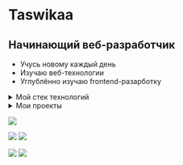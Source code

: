 # Taswikaa
## Начинающий веб-разработчик

- Учусь новому каждый день
- Изучаю веб-технологии
- Углублённо изучаю frontend-разарботку

<details> 
  <summary>Мой стек технологий</summary>
  
  ![HTML5](https://img.shields.io/badge/html5-%23E34F26.svg?style=for-the-badge&logo=html5&logoColor=white)
  ![CSS3](https://img.shields.io/badge/css3-%231572B6.svg?style=for-the-badge&logo=css3&logoColor=white)
  ![TypeScript](https://img.shields.io/badge/typescript-%23007ACC.svg?style=for-the-badge&logo=typescript&logoColor=white)
  ![JavaScript](https://img.shields.io/badge/javascript-%23323330.svg?style=for-the-badge&logo=javascript&logoColor=%23F7DF1E)
  <br />
  ![React](https://img.shields.io/badge/react-%2320232a.svg?style=for-the-badge&logo=react&logoColor=%2361DAFB)
  <br />
  ![Redux](https://img.shields.io/badge/redux-%23593d88.svg?style=for-the-badge&logo=redux&logoColor=white)
  <br />
  ![TailwindCSS](https://img.shields.io/badge/tailwindcss-%2338B2AC.svg?style=for-the-badge&logo=tailwind-css&logoColor=white)
  <br />
  ![Git](https://img.shields.io/badge/git-%23F05033.svg?style=for-the-badge&logo=git&logoColor=white)
  ![GitHub](https://img.shields.io/badge/github-%23121011.svg?style=for-the-badge&logo=github&logoColor=white)
  <br />
  ![Vite](https://img.shields.io/badge/vite-%23646CFF.svg?style=for-the-badge&logo=vite&logoColor=white)
  ![Webpack](https://img.shields.io/badge/webpack-%238DD6F9.svg?style=for-the-badge&logo=webpack&logoColor=black)
  <br />
  ![Storybook](https://img.shields.io/badge/-Storybook-FF4785?style=for-the-badge&logo=storybook&logoColor=white)

  [![Top Langs](https://github-readme-stats.vercel.app/api/top-langs/?username=Taswikaa)](https://github.com/anuraghazra/github-readme-stats)
    
</details>

<details> 
  <summary>Мои проекты</summary>
  
  [![Readme Card](https://github-readme-stats.vercel.app/api/pin/?username=Taswikaa&repo=flowers-base)](https://github.com/Taswikaa/flowers-base)
  <br />
  [![Readme Card](https://github-readme-stats.vercel.app/api/pin/?username=Taswikaa&repo=notes)](https://github.com/Taswikaa/notes)
  <br />
  [![Readme Card](https://github-readme-stats.vercel.app/api/pin/?username=Taswikaa&repo=books)](https://github.com/Taswikaa/books)
    
</details>

![](https://github-profile-summary-cards.vercel.app/api/cards/profile-details?username=Taswikaa&theme=solarized_dark)

![](https://github-profile-summary-cards.vercel.app/api/cards/most-commit-language?username=Taswikaa&theme=solarized_dark) ![](https://github-profile-summary-cards.vercel.app/api/cards/repos-per-language?username=Taswikaa&theme=solarized_dark)

![](https://github-profile-summary-cards.vercel.app/api/cards/stats?username=Taswikaa&theme=solarized_dark) ![](https://github-profile-summary-cards.vercel.app/api/cards/productive-time?username=Taswikaa&theme=solarized_dark)
